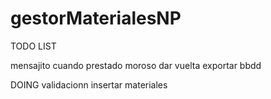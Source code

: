 # gestorMaterialesNP
TODO LIST

mensajito cuando prestado
moroso dar vuelta
exportar bbdd

DOING
validacionn insertar materiales